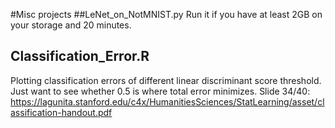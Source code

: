 #Misc projects
##LeNet_on_NotMNIST.py
Run it if you have at least 2GB on your storage and 20 minutes.

## Classification_Error.R
Plotting classification errors of different linear discriminant score threshold.
Just want to see whether 0.5 is where total error minimizes.
Slide 34/40:
https://lagunita.stanford.edu/c4x/HumanitiesSciences/StatLearning/asset/classification-handout.pdf
